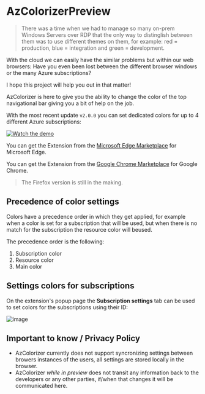# AzColorizerPreview

> There was a time when we had to manage so many on-prem Windows Servers over RDP that the only way to distinglish between them was to use different themes on them, for example: red = production, blue = integration and green = development.
  
With the cloud we can easily have the similar problems but within our web browsers: Have you even been lost between the different browser windows or the many Azure subscriptions?

I hope this project will help you out in that matter! 

AzColorizer is here to give you the ability to change the color of the top navigational bar giving you a bit of help on the job.

With the most recent update `v2.0.0` you can set dedicated colors for up to 4 different Azure subscriptions:

[![Watch the demo](https://github.com/sassdawe/AzColorizerPreview/assets/10754765/72e339c1-1732-4651-b990-22610d727c59)](https://vimeo.com/918365035)

You can get the Extension from the [Microsoft Edge Marketplace](https://bit.ly/AzColorizer) for Microsoft Edge.

You can get the Extension from the [Google Chrome Marketplace](https://bit.ly/AzColorizer) for Google Chrome.

> The Firefox version is still in the making.

## Precedence of color settings  

Colors have a precedence order in which they get applied, for example when a color is set for a subscription that will be used, but when there is no match for the subscription the resource color will beused. 

The precedence order is the following:

1. Subscription color
2. Resource color
3. Main color

## Settings colors for subscriptions

On the extension's popup page the **Subscription settings** tab can be used to set colors for the subscriptions using their ID:

![image](https://github.com/sassdawe/AzColorizerPreview/assets/10754765/553b8380-59f3-4289-b26b-895e5da8e1a6)

## Important to know / Privacy Policy

- AzColorizer currently does not support syncronizing settings between browers instances of the users, all settings are stored locally in the browser.
- AzColorizer _while in preview_ does not transit any information back to the developers or any other parties, if/when that changes it will be communicated here.    
